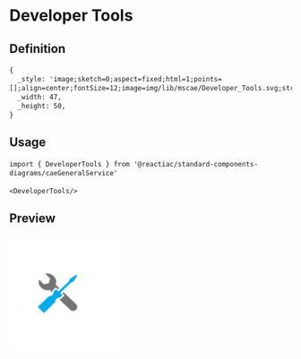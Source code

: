 # Developer Tools

## Definition

```
{
  _style: 'image;sketch=0;aspect=fixed;html=1;points=[];align=center;fontSize=12;image=img/lib/mscae/Developer_Tools.svg;strokeColor=none;',
  _width: 47,
  _height: 50,
}
```

## Usage

```
import { DeveloperTools } from '@reactiac/standard-components-diagrams/caeGeneralService'

<DeveloperTools/>
```

## Preview

<img src="./developer-tools.png" width="200"/>
